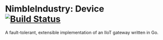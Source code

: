 
NimbleIndustry: Device                                     [![Build Status](https://travis-ci.org/nimbleindustry/device.svg?branch=master)](https://travis-ci.org/nimbleindustry/device) 
=========
A fault-tolerant, extensible implementation of an IIoT gateway written in Go.


